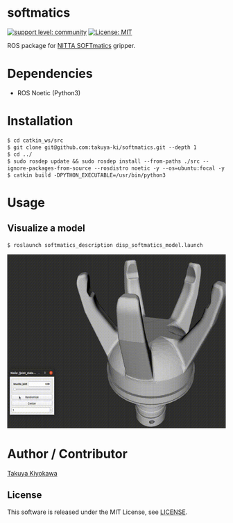 # softmatics

[![support level: community](https://img.shields.io/badge/support%20level-community-lightgray.svg)](http://rosindustrial.org/news/2016/10/7/better-supporting-a-growing-ros-industrial-software-platform)
[![License: MIT](https://img.shields.io/badge/License-MIT-yellow.svg)](https://opensource.org/licenses/MIT)

ROS package for [NITTA SOFTmatics](https://www.nitta.co.jp/en/product/robothand/) gripper.

# Dependencies

- ROS Noetic (Python3)

# Installation

    $ cd catkin_ws/src
	$ git clone git@github.com:takuya-ki/softmatics.git --depth 1
    $ cd ../
	$ sudo rosdep update && sudo rosdep install --from-paths ./src --ignore-packages-from-source --rosdistro noetic -y --os=ubuntu:focal -y
	$ catkin build -DPYTHON_EXECUTABLE=/usr/bin/python3

# Usage

## Visualize a model
    $ roslaunch softmatics_description disp_softmatics_model.launch

<img src="softmatics_description/images/softmatics.gif" height="400">  

# Author / Contributor

[Takuya Kiyokawa](https://takuya-ki.github.io/)

## License

This software is released under the MIT License, see [LICENSE](./LICENSE).
